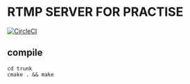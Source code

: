 # RTMP SERVER FOR PRACTISE

[![CircleCI](https://circleci.com/gh/SnailTowardThesun/rtmp_server/tree/master.svg?style=svg&circle-token=bc2a40%203a07113b1eedf3508ed28584f9731830b7)](https://circleci.com/gh/SnailTowardThesun/rtmp_server/tree/master)

## compile

```
cd trunk
cmake . && make
```
